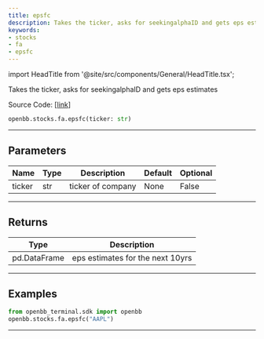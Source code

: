 ```yaml
---
title: epsfc
description: Takes the ticker, asks for seekingalphaID and gets eps estimates
keywords:
- stocks
- fa
- epsfc
---
```


import HeadTitle from '@site/src/components/General/HeadTitle.tsx';

<HeadTitle title="stocks.fa.epsfc - Reference | OpenBB SDK Docs" />

Takes the ticker, asks for seekingalphaID and gets eps estimates

Source Code: [[link](https://github.com/OpenBB-finance/OpenBBTerminal/tree/main/openbb_terminal/stocks/fundamental_analysis/seeking_alpha_model.py#L17)]

```python wordwrap
openbb.stocks.fa.epsfc(ticker: str)
```

---

## Parameters

| Name | Type | Description | Default | Optional |
| ---- | ---- | ----------- | ------- | -------- |
| ticker | str | ticker of company | None | False |


---

## Returns

| Type | Description |
| ---- | ----------- |
| pd.DataFrame | eps estimates for the next 10yrs |
---

## Examples

```python
from openbb_terminal.sdk import openbb
openbb.stocks.fa.epsfc("AAPL")
```

---

